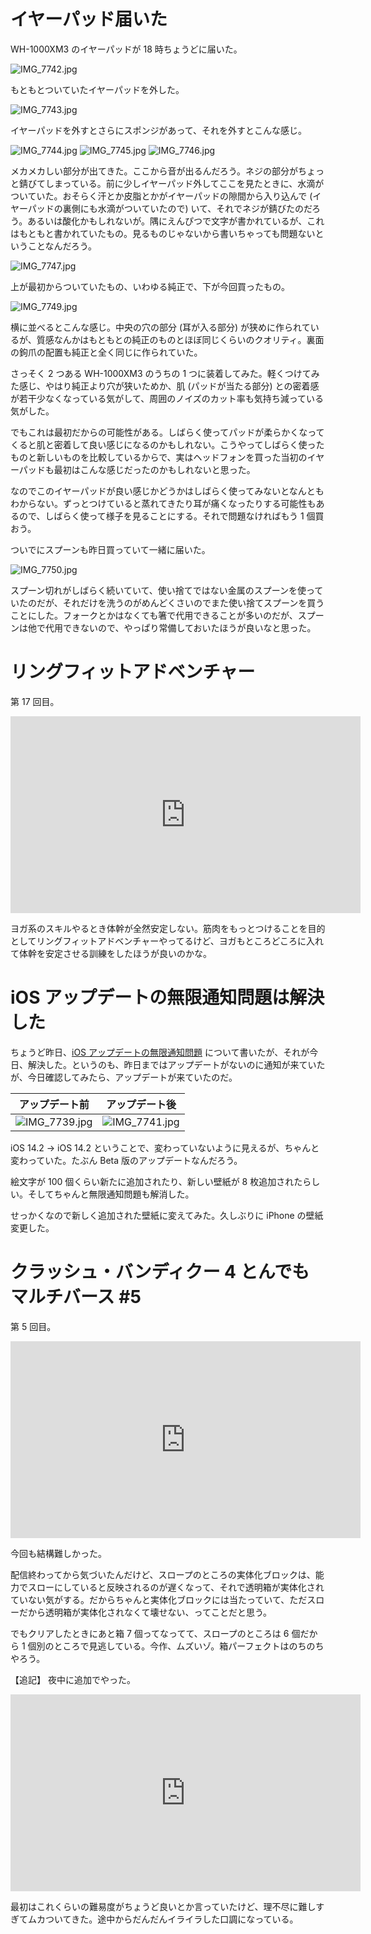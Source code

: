 # イヤーパッド届いた
WH-1000XM3 のイヤーパッドが 18 時ちょうどに届いた。

![IMG_7742.jpg](https://noraworld.github.io/box-bulbasaur/2020/10/7946b3e25fa1edbf77bc042fa08ec07c5724f084a6e4bbfa164ad7a1e84b5884.jpg)

もともとついていたイヤーパッドを外した。

![IMG_7743.jpg](https://noraworld.github.io/box-bulbasaur/2020/10/d11d9735e16c6e3478cb556a67121c09a5fd1f5200dcc60fcb07f5128549e9eb.jpg)

イヤーパッドを外すとさらにスポンジがあって、それを外すとこんな感じ。

![IMG_7744.jpg](https://noraworld.github.io/box-bulbasaur/2020/10/08addee37708fbb1e890df86a88a71f539b57e4f5fbffc074e67107d3655f72f.jpg)
![IMG_7745.jpg](https://noraworld.github.io/box-bulbasaur/2020/10/dd5bb348199124571c4ad02ff41cba684448e9dc498fac86903452ede05d2901.jpg)
![IMG_7746.jpg](https://noraworld.github.io/box-bulbasaur/2020/10/dadcf5f008dc7f189a6078e1df9eeaf593fb3c24aeac7bc2e2baf25da7ba5c70.jpg)

メカメカしい部分が出てきた。ここから音が出るんだろう。ネジの部分がちょっと錆びてしまっている。前に少しイヤーパッド外してここを見たときに、水滴がついていた。おそらく汗とか皮脂とかがイヤーパッドの隙間から入り込んで (イヤーパッドの裏側にも水滴がついていたので) いて、それでネジが錆びたのだろう。あるいは酸化かもしれないが。隅にえんぴつで文字が書かれているが、これはもともと書かれていたもの。見るものじゃないから書いちゃっても問題ないということなんだろう。

![IMG_7747.jpg](https://noraworld.github.io/box-bulbasaur/2020/10/48dd0d1844ab9bdf47d0e5e0f8427d8b4e8d30c8a63919f02969712c11683d52.jpg)

上が最初からついていたもの、いわゆる純正で、下が今回買ったもの。

![IMG_7749.jpg](https://noraworld.github.io/box-bulbasaur/2020/10/1c00c04f4aa9476b9e34b871c8702ff3bebe241e407ed887dcc67feb1e4c32e3.jpg)

横に並べるとこんな感じ。中央の穴の部分 (耳が入る部分) が狭めに作られているが、質感なんかはもともとの純正のものとほぼ同じくらいのクオリティ。裏面の鉤爪の配置も純正と全く同じに作られていた。

さっそく 2 つある WH-1000XM3 のうちの 1 つに装着してみた。軽くつけてみた感じ、やはり純正より穴が狭いためか、肌 (パッドが当たる部分) との密着感が若干少なくなっている気がして、周囲のノイズのカット率も気持ち減っている気がした。

でもこれは最初だからの可能性がある。しばらく使ってパッドが柔らかくなってくると肌と密着して良い感じになるのかもしれない。こうやってしばらく使ったものと新しいものを比較しているからで、実はヘッドフォンを買った当初のイヤーパッドも最初はこんな感じだったのかもしれないと思った。

なのでこのイヤーパッドが良い感じかどうかはしばらく使ってみないとなんともわからない。ずっとつけていると蒸れてきたり耳が痛くなったりする可能性もあるので、しばらく使って様子を見ることにする。それで問題なければもう 1 個買おう。

ついでにスプーンも昨日買っていて一緒に届いた。

![IMG_7750.jpg](https://noraworld.github.io/box-bulbasaur/2020/10/ce8f353b56b3cfd5d7c6bfd4f982666a0bbf48652804ca69a0f38afec2e8a76b.jpg)

スプーン切れがしばらく続いていて、使い捨てではない金属のスプーンを使っていたのだが、それだけを洗うのがめんどくさいのでまた使い捨てスプーンを買うことにした。フォークとかはなくても箸で代用できることが多いのだが、スプーンは他で代用できないので、やっぱり常備しておいたほうが良いなと思った。

# リングフィットアドベンチャー
第 17 回目。

<iframe width="560" height="315" src="https://www.youtube.com/embed/de9griCA43A" frameborder="0" allow="accelerometer; autoplay; clipboard-write; encrypted-media; gyroscope; picture-in-picture" allowfullscreen></iframe>

ヨガ系のスキルやるとき体幹が全然安定しない。筋肉をもっとつけることを目的としてリングフィットアドベンチャーやってるけど、ヨガもところどころに入れて体幹を安定させる訓練をしたほうが良いのかな。

# iOS アップデートの無限通知問題は解決した
ちょうど昨日、[iOS アップデートの無限通知問題](/2020/10/30#ios-アップデートの無限通知問題) について書いたが、それが今日、解決した。というのも、昨日まではアップデートがないのに通知が来ていたが、今日確認してみたら、アップデートが来ていたのだ。

| アップデート前 | アップデート後 |
|---|---|
| ![IMG_7739.jpg](https://noraworld.github.io/box-bulbasaur/2020/10/f902754316dfc5c9d5774a444dc904db4c44d39bbf6a0064bf044b5eb239297c.jpg) | ![IMG_7741.jpg](https://noraworld.github.io/box-bulbasaur/2020/10/3da202e968425c197cecd9404efbc4e2b0cf12281d252971037b81035d4e3cc1.jpg) |

iOS 14.2 → iOS 14.2 ということで、変わっていないように見えるが、ちゃんと変わっていた。たぶん Beta 版のアップデートなんだろう。

絵文字が 100 個くらい新たに追加されたり、新しい壁紙が 8 枚追加されたらしい。そしてちゃんと無限通知問題も解消した。

せっかくなので新しく追加された壁紙に変えてみた。久しぶりに iPhone の壁紙変更した。

# クラッシュ・バンディクー 4 とんでもマルチバース #5
第 5 回目。

<iframe width="560" height="315" src="https://www.youtube.com/embed/j8f3eKSytVc" frameborder="0" allow="accelerometer; autoplay; clipboard-write; encrypted-media; gyroscope; picture-in-picture" allowfullscreen></iframe>

今回も結構難しかった。

配信終わってから気づいたんだけど、スロープのところの実体化ブロックは、能力でスローにしていると反映されるのが遅くなって、それで透明箱が実体化されていない気がする。だからちゃんと実体化ブロックには当たっていて、ただスローだから透明箱が実体化されなくて壊せない、ってことだと思う。

でもクリアしたときにあと箱 7 個ってなってて、スロープのところは 6 個だから 1 個別のところで見逃している。今作、ムズいゾ。箱パーフェクトはのちのちやろう。

【追記】
夜中に追加でやった。

<iframe width="560" height="315" src="https://www.youtube.com/embed/dMVKxf9qBDQ" frameborder="0" allow="accelerometer; autoplay; clipboard-write; encrypted-media; gyroscope; picture-in-picture" allowfullscreen></iframe>

最初はこれくらいの難易度がちょうど良いとか言っていたけど、理不尽に難しすぎてムカついてきた。途中からだんだんイライラした口調になっている。

